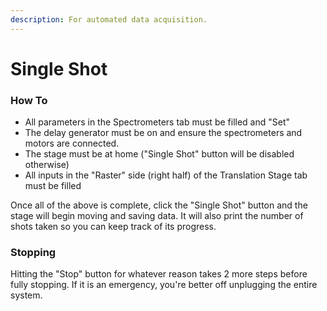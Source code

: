 ```yaml
---
description: For automated data acquisition.
---
```


# Single Shot

### How To

* All parameters in the Spectrometers tab must be filled and "Set"
* The delay generator must be on and ensure the spectrometers and motors are connected.
* The stage must be at home ("Single Shot" button will be disabled otherwise)
* All inputs in the "Raster" side (right half) of the Translation Stage tab must be filled&#x20;

Once all of the above is complete, click the "Single Shot" button and the stage will begin moving and saving data. It will also print the number of shots taken so you can keep track of its progress.

### Stopping

Hitting the "Stop" button for whatever reason takes 2 more steps before fully stopping. If it is an emergency, you're better off unplugging the entire system.
